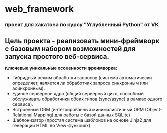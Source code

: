 # **web_framework**
### проект для хакатона по курсу "Углубленный Python" от VK
## **Цель проекта** - реализовать мини-фреймворк с базовым набором возможностей для запуска простого веб-сервиса.

**Ключевые уникальные особенности фреймворка:**
- Гибридный режим обработки запросов (система автоматически определяет, является ли обработчик запроса синхронным или асинхронным).
- Единое серверное ядро (общий серверный цикл, способный обслуживать обработчики обоих типов (sync/async) в рамках одного сервиса).
- Встроенный ORM (интегрированный минималистичный ORM (Object-Relational Mapping) для работы с базой данных SQLite)
- Шаблонизатор (простая система шаблонов на основе Jinja2 для генерации HTML во View-функциях)
